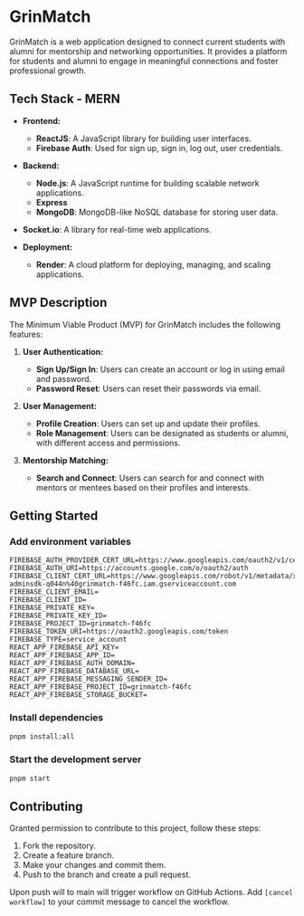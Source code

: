 # GrinMatch

GrinMatch is a web application designed to connect current students with alumni for mentorship and networking opportunities. It provides a platform for students and alumni to engage in meaningful connections and foster professional growth.

## Tech Stack - MERN

- **Frontend:**
    - **ReactJS**: A JavaScript library for building user interfaces.
    - **Firebase Auth**: Used for sign up, sign in, log out, user credentials.

- **Backend:**
    - **Node.js**: A JavaScript runtime for building scalable network applications.
    - **Express**
    - **MongoDB**: MongoDB-like NoSQL database for storing user data.

- **Socket.io**: A library for real-time web applications.

- **Deployment:**
    - **Render**: A cloud platform for deploying, managing, and scaling applications.

## MVP Description

The Minimum Viable Product (MVP) for GrinMatch includes the following features:

1. **User Authentication:**
    - **Sign Up/Sign In**: Users can create an account or log in using email and password.
    - **Password Reset**: Users can reset their passwords via email.

2. **User Management:**
    - **Profile Creation**: Users can set up and update their profiles.
    - **Role Management**: Users can be designated as students or alumni, with different access and permissions.

3. **Mentorship Matching:**
    - **Search and Connect**: Users can search for and connect with mentors or mentees based on their profiles and interests.

## Getting Started

### Add environment variables

```dotenv
FIREBASE_AUTH_PROVIDER_CERT_URL=https://www.googleapis.com/oauth2/v1/certs
FIREBASE_AUTH_URI=https://accounts.google.com/o/oauth2/auth
FIREBASE_CLIENT_CERT_URL=https://www.googleapis.com/robot/v1/metadata/x509/firebase-adminsdk-q044n%40grinmatch-f46fc.iam.gserviceaccount.com
FIREBASE_CLIENT_EMAIL=
FIREBASE_CLIENT_ID=
FIREBASE_PRIVATE_KEY=
FIREBASE_PRIVATE_KEY_ID=
FIREBASE_PROJECT_ID=grinmatch-f46fc
FIREBASE_TOKEN_URI=https://oauth2.googleapis.com/token
FIREBASE_TYPE=service_account
REACT_APP_FIREBASE_API_KEY=
REACT_APP_FIREBASE_APP_ID=
REACT_APP_FIREBASE_AUTH_DOMAIN=
REACT_APP_FIREBASE_DATABASE_URL=
REACT_APP_FIREBASE_MESSAGING_SENDER_ID=
REACT_APP_FIREBASE_PROJECT_ID=grinmatch-f46fc
REACT_APP_FIREBASE_STORAGE_BUCKET=
```

### Install dependencies

```bash
pnpm install:all
```

### Start the development server

```bash
pnpm start
```

## Contributing

Granted permission to contribute to this project, follow these steps:

1. Fork the repository.
2. Create a feature branch.
3. Make your changes and commit them.
4. Push to the branch and create a pull request.

Upon push will to main will trigger workflow on GitHub Actions. Add `[cancel workflow]` to your commit message to cancel the workflow.
